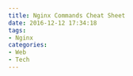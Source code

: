 ```yaml
---
title: Nginx Commands Cheat Sheet
date: 2016-12-12 17:34:18
tags:
- Nginx
categories:
- Web
- Tech
---
```

